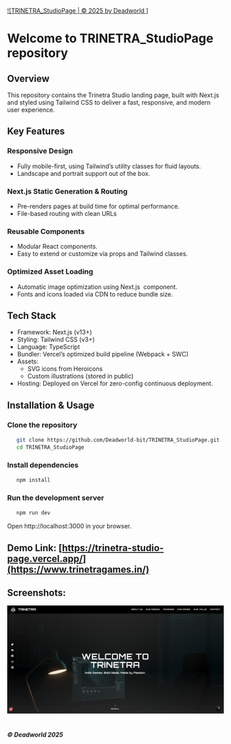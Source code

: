 [![TRINETRA_StudioPage | © 2025 by Deadworld ]](https://github.com/Deadworld-bit/TRINETRA_StudioPage.git)
# Welcome to TRINETRA_StudioPage repository
## Overview
This repository contains the Trinetra Studio landing page, built with Next.js and styled using Tailwind CSS to deliver a fast, responsive, and modern user experience.

## Key Features
### Responsive Design
* Fully mobile-first, using Tailwind’s utility classes for fluid layouts.
* Landscape and portrait support out of the box.

### Next.js Static Generation & Routing
* Pre-renders pages at build time for optimal performance.
* File-based routing with clean URLs

### Reusable Components
* Modular React components.
* Easy to extend or customize via props and Tailwind classes.

### Optimized Asset Loading
* Automatic image optimization using Next.js <Image> component.
* Fonts and icons loaded via CDN to reduce bundle size.

## Tech Stack
* Framework: Next.js (v13+)
* Styling: Tailwind CSS (v3+)
* Language: TypeScript 
* Bundler: Vercel’s optimized build pipeline (Webpack + SWC)
* Assets:
  - SVG icons from Heroicons
  - Custom illustrations (stored in public)
* Hosting: Deployed on Vercel for zero-config continuous deployment.

## Installation & Usage
### Clone the repository
```bash
   git clone https://github.com/Deadworld-bit/TRINETRA_StudioPage.git
   cd TRINETRA_StudioPage
```

### Install dependencies
```bash
   npm install
```

### Run the development server
```bash
   npm run dev
```
Open http://localhost:3000 in your browser.

## Demo Link: [https://trinetra-studio-page.vercel.app/](https://www.trinetragames.in/)

## Screenshots:

![Project First ScreenShot](https://github.com/Deadworld-bit/TRINETRA_StudioPage/blob/Design_03/public/Screenshot%202025-06-17%20212408.png)<br><br>

##### © Deadworld 2025


